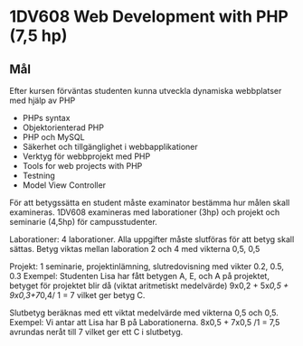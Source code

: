 # 1DV608 Web Development with PHP (7,5 hp)

## Mål 
Efter kursen förväntas studenten kunna utveckla dynamiska webbplatser med hjälp av
PHP
* PHPs syntax
* Objektorienterad PHP
* PHP och MySQL
* Säkerhet och tillgänglighet i webbapplikationer
* Verktyg för webbprojekt med PHP
* Tools for web projects with PHP
* Testning
* Model View Controller

För att betygssätta en student måste examinator bestämma hur målen skall examineras. 
1DV608 examineras med laborationer (3hp) och projekt och seminarie (4,5hp) för campusstudenter. 


Laborationer: 4 laborationer. Alla uppgifter måste slutföras för att betyg skall sättas. 
Betyg viktas mellan laboration 2 och 4 med vikterna 0,5, 0,5

Projekt: 1 seminarie, projektinlämning, slutredovisning med vikter 0.2, 0.5, 0.3
Exempel: Studenten Lisa har fått betygen A, E, och A på projektet, betyget för projektet blir då
(viktat aritmetiskt medelvärde) 9x0,2 + 5x*0,5 + 9x0,3+7*0,4/ 1 = 7 vilket ger betyg C.

Slutbetyg beräknas med ett viktat medelvärde med vikterna 0,5 och 0,5. 
Exempel: Vi antar att Lisa har B på Laborationerna.
8x0,5 + 7x0,5 /1 = 7,5 avrundas neråt till 7 vilket ger ett C i slutbetyg.
